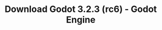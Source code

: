 ---
# Generated by /tools/generators/src/download_archive_generator !!! do not edit by hand !!!
title: 'Download Godot 3.2.3 (rc6) - Godot Engine'
type: 'download/archive'
name: '3.2.3'
flavor: 'rc6'
release_date: '2020-09-09T03:00:00-00:00'
release_notes: 'article/release-candidate-godot-3-2-3-rc-6/'
primaryPlatforms:
  - 'android.apk'
  - 'macos.universal'
  - 'windows.64'
  - 'linux_server.headless.64'
  - 'web'
  - 'templates'
links:
  android.apk:
    name: 'android.apk'
    title: 'Android'
    caption: 'Universal APK (ARM64 + ARMv7 + x86_64 + x86)'
    tags:
      - 'APK download'
      - 'ARM64/v7'
      - 'x86 (64 & 32 bit)'
    hosts:
      github_builds:
        regular: 'https://github.com/godotengine/godot-builds/releases/download/3.2.3-rc6/Godot_v3.2.3-rc6_android_editor.apk'
        mono: '#'
      github:
        regular: 'https://github.com/godotengine/godot/releases/download/3.2.3-rc6/Godot_v3.2.3-rc6_android_editor.apk'
        mono: '#'
  macos.universal:
    name: 'macos.universal'
    title: 'macOS'
    caption: 'Universal (x86_64 + Apple Silicon)'
    tags:
      - 'Intel/Apple Silicon'
      - '64 bit'
    hosts:
      github_builds:
        regular: 'https://github.com/godotengine/godot-builds/releases/download/3.2.3-rc6/Godot_v3.2.3-rc6_osx.universal.zip'
        mono: 'https://github.com/godotengine/godot-builds/releases/download/3.2.3-rc6/Godot_v3.2.3-rc6_mono_osx.universal.zip'
      github:
        regular: 'https://github.com/godotengine/godot/releases/download/3.2.3-rc6/Godot_v3.2.3-rc6_osx.universal.zip'
        mono: 'https://github.com/godotengine/godot/releases/download/3.2.3-rc6/Godot_v3.2.3-rc6_mono_osx.universal.zip'
  windows.64:
    name: 'windows.64'
    title: 'Windows'
    caption: 'Standard (x86_64)'
    tags:
      - '64 bit'
    hosts:
      github_builds:
        regular: 'https://github.com/godotengine/godot-builds/releases/download/3.2.3-rc6/Godot_v3.2.3-rc6_win64.exe.zip'
        mono: 'https://github.com/godotengine/godot-builds/releases/download/3.2.3-rc6/Godot_v3.2.3-rc6_mono_win64.zip'
      github:
        regular: 'https://github.com/godotengine/godot/releases/download/3.2.3-rc6/Godot_v3.2.3-rc6_win64.exe.zip'
        mono: 'https://github.com/godotengine/godot/releases/download/3.2.3-rc6/Godot_v3.2.3-rc6_mono_win64.zip'
  linux_server.headless.64:
    name: 'linux_server.headless.64'
    title: 'Linux Server'
    caption: 'Headless (x86_64)'
    tags:
      - '64 bit'
      - 'Headless'
    hosts:
      github_builds:
        regular: 'https://github.com/godotengine/godot-builds/releases/download/3.2.3-rc6/Godot_v3.2.3-rc6_linux_headless.64.zip'
        mono: 'https://github.com/godotengine/godot-builds/releases/download/3.2.3-rc6/Godot_v3.2.3-rc6_mono_linux_headless_64.zip'
      github:
        regular: 'https://github.com/godotengine/godot/releases/download/3.2.3-rc6/Godot_v3.2.3-rc6_linux_headless.64.zip'
        mono: 'https://github.com/godotengine/godot/releases/download/3.2.3-rc6/Godot_v3.2.3-rc6_mono_linux_headless_64.zip'
  web:
    name: 'web'
    title: 'Web editor'
    caption: ''
    tags:
      - 'Self-hosted'
      - 'Cross-platform'
    hosts:
      github_builds:
        regular: 'https://github.com/godotengine/godot-builds/releases/download/3.2.3-rc6/Godot_v3.2.3-rc6_web_editor.zip'
        mono: '#'
      github:
        regular: 'https://github.com/godotengine/godot/releases/download/3.2.3-rc6/Godot_v3.2.3-rc6_web_editor.zip'
        mono: '#'
  linux.64:
    name: 'linux.64'
    title: 'Linux'
    caption: 'Standard (x86_64)'
    tags:
      - '64 bit'
    hosts:
      github_builds:
        regular: 'https://github.com/godotengine/godot-builds/releases/download/3.2.3-rc6/Godot_v3.2.3-rc6_x11.64.zip'
        mono: 'https://github.com/godotengine/godot-builds/releases/download/3.2.3-rc6/Godot_v3.2.3-rc6_mono_x11_64.zip'
      github:
        regular: 'https://github.com/godotengine/godot/releases/download/3.2.3-rc6/Godot_v3.2.3-rc6_x11.64.zip'
        mono: 'https://github.com/godotengine/godot/releases/download/3.2.3-rc6/Godot_v3.2.3-rc6_mono_x11_64.zip'
  linux.32:
    name: 'linux.32'
    title: 'Linux'
    caption: 'Standard (x86)'
    tags:
      - '32 bit'
    hosts:
      github_builds:
        regular: 'https://github.com/godotengine/godot-builds/releases/download/3.2.3-rc6/Godot_v3.2.3-rc6_x11.32.zip'
        mono: 'https://github.com/godotengine/godot-builds/releases/download/3.2.3-rc6/Godot_v3.2.3-rc6_mono_x11_32.zip'
      github:
        regular: 'https://github.com/godotengine/godot/releases/download/3.2.3-rc6/Godot_v3.2.3-rc6_x11.32.zip'
        mono: 'https://github.com/godotengine/godot/releases/download/3.2.3-rc6/Godot_v3.2.3-rc6_mono_x11_32.zip'
  windows.32:
    name: 'windows.32'
    title: 'Windows'
    caption: 'Standard (x86)'
    tags:
      - '32 bit'
    hosts:
      github_builds:
        regular: 'https://github.com/godotengine/godot-builds/releases/download/3.2.3-rc6/Godot_v3.2.3-rc6_win32.exe.zip'
        mono: 'https://github.com/godotengine/godot-builds/releases/download/3.2.3-rc6/Godot_v3.2.3-rc6_mono_win32.zip'
      github:
        regular: 'https://github.com/godotengine/godot/releases/download/3.2.3-rc6/Godot_v3.2.3-rc6_win32.exe.zip'
        mono: 'https://github.com/godotengine/godot/releases/download/3.2.3-rc6/Godot_v3.2.3-rc6_mono_win32.zip'
  linux_server.64:
    name: 'linux_server.64'
    title: 'Linux Server'
    caption: 'Standard (x86_64)'
    tags:
      - '64 bit'
    hosts:
      github_builds:
        regular: 'https://github.com/godotengine/godot-builds/releases/download/3.2.3-rc6/Godot_v3.2.3-rc6_linux_server.64.zip'
        mono: 'https://github.com/godotengine/godot-builds/releases/download/3.2.3-rc6/Godot_v3.2.3-rc6_mono_linux_server_64.zip'
      github:
        regular: 'https://github.com/godotengine/godot/releases/download/3.2.3-rc6/Godot_v3.2.3-rc6_linux_server.64.zip'
        mono: 'https://github.com/godotengine/godot/releases/download/3.2.3-rc6/Godot_v3.2.3-rc6_mono_linux_server_64.zip'
  aar_library:
    name: 'aar_library'
    title: 'AAR library'
    caption: ''
    tags:
      - 'Android plugins'
      - 'Java'
      - 'Kotlin'
    hosts:
      github_builds:
        regular: 'https://github.com/godotengine/godot-builds/releases/download/3.2.3-rc6/godot-lib.3.2.3.rc6.release.aar'
        mono: 'https://github.com/godotengine/godot-builds/releases/download/3.2.3-rc6/godot-lib.3.2.3.rc6.mono.release.aar'
      github:
        regular: 'https://github.com/godotengine/godot/releases/download/3.2.3-rc6/godot-lib.3.2.3.rc6.release.aar'
        mono: 'https://github.com/godotengine/godot/releases/download/3.2.3-rc6/godot-lib.3.2.3.rc6.mono.release.aar'
  templates:
    name: 'templates'
    title: 'Export templates'
    caption: ''
    tags:
      - 'Used to export your games to all supported platforms'
    hosts:
      github_builds:
        regular: 'https://github.com/godotengine/godot-builds/releases/download/3.2.3-rc6/Godot_v3.2.3-rc6_export_templates.tpz'
        mono: 'https://github.com/godotengine/godot-builds/releases/download/3.2.3-rc6/Godot_v3.2.3-rc6_mono_export_templates.tpz'
      github:
        regular: 'https://github.com/godotengine/godot/releases/download/3.2.3-rc6/Godot_v3.2.3-rc6_export_templates.tpz'
        mono: 'https://github.com/godotengine/godot/releases/download/3.2.3-rc6/Godot_v3.2.3-rc6_mono_export_templates.tpz'
---